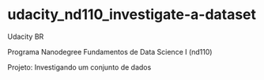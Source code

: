 # udacity_nd110_investigate-a-dataset

Udacity BR

Programa Nanodegree Fundamentos de Data Science I (nd110)

Projeto: Investigando um conjunto de dados
